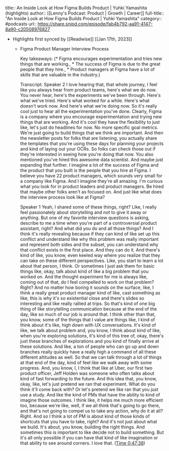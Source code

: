 title:: An Inside Look at How Figma Builds Product | Yuhki Yamashita (highlights)
author:: [[Lenny's Podcast: Product | Growth | Career]]
full-title:: "An Inside Look at How Figma Builds Product | Yuhki Yamashita"
category:: #podcasts
url:: https://share.snipd.com/episode/fab4b792-aa91-4147-8a90-c20508976827

- Highlights first synced by [[Readwise]] [[Jan 17th, 2023]]
	- Figma Product Manager Interview Process
	  
	  Key takeaways:
	  (* Figma encourages experimentation and tries new things that are working., * The success of Figma is due to the great people that they hire., * Product managers at Figma have a lot of skills that are valuable in the industry.)
	  
	  Transcript:
	  Speaker 2
	  I love hearing that, that whole journey, I feel like you always hear from product teams, here's what we do now. You never hear, here's the experiments we've been through. Here's what we've tried. Here's what worked for a while. Here's what doesn't work now. And here's what we're doing now. So it's really cool just to hear all the experimentation you've done. Clearly, Figma is a company where you encourage experimentation and trying new things that are working. And it's cool they have the flexibility to just like, let's just do headlines for now. No more specific goal metrics. We're just going to build things that we think are important. And then the newsletter posts for folks that are listening, you actually share the templates that you're using these days for planning your projects and kind of laying out your OCRs. So folks can check those out if they're interested in seeing how you're doing that now. You also mentioned you've hired this awesome data scientist. And maybe just expanding that further. I imagine a lot of the success of Figma and the product that you built is the people that you hire at Figma. I believe you have 22 product managers, which sounds very small for a company like Figma. And I imagine they're all amazing. I'm curious what you look for in product leaders and product managers. Be hired that maybe other folks aren't as focused on. And just like what does the interview process look like at Figma?
	  
	  Speaker 1
	  Yeah, I shared some of these things, right? Like, I really feel passionately about storytelling and not to give it away or anything. But one of my favorite interview questions is asking, describe to me a time when you're part of a controversial product assistant, right? And what did you do and all those things? And I think it's really revealing because if they can kind of like set up this conflict and understand like why this problem was really important and represent both sides and the subset, you can understand why that conflict exists in the first place. And they can do it. And there's kind of like, you know, even keeled way where you realize that they can take on these different perspectives. Like, you start to learn a lot about that person, I think. Or sometimes I just ask them for basic things like, okay, talk about kind of like a big problem that you worked on. And the thought experiment for me is always like, coming out of that, do I feel compelled to work on that problem? Right? And no matter how boring it sounds on the surface, like, I think a really great product manager kind of like, cast something as like, this is why it's so existential close and there's slides so interesting and like really rallied at trips. So that's kind of one big thing of like storytelling communication because at the end of the day, like so much of our job is around that. I think other than that, you know, some of the things that I value are things like, I kind of think about it's like, high down with UX conversations. It's kind of like, we talk about problem and, you know, I think about kind of like, when you're exploring solutions, it's kind of this tree of, okay, there's just these branches of explorations and you kind of finally arrive at these solutions. And like, a ton of people who can go up and down branches really quickly have a really high a command of all these different altitudes as well. So that we can talk through a lot of things at that end of the day, kind of feel like we walk away with some progress. And, you know, I, I think that like at Uber, our first two product officer, Jeff Holden was someone who often talks about kind of fast forwarding to the future. And this idea that, you know, okay, like, let's just pretend we ran that experiment. What do you think it'll come back with? Or let's pretend we like ran that you just use a study. And like the kind of PMs that have the ability to kind of imagine those outcomes. I think like, it helps me much more efficient too, because we're like, well, if we all think that's going to go there, and that's not going to compel us to take any action, why do it at all? Right. And so I think a lot of PM is about kind of those kinds of shortcuts that you have to take, right? And it's not just about what we build. It's about, you know, building the right things. And sometimes this is important to like decide not to build something. But it's all only possible if you can have that kind of like imagination or that ability to see around corners. I love that. ([Time 0:47:38](https://share.snipd.com/snip/3ff45f64-f63f-47fd-bb2a-74af8f041f59))